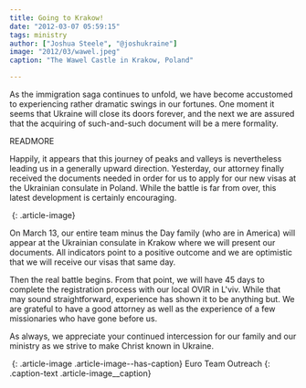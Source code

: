 ```yaml
---
title: Going to Krakow!
date: "2012-03-07 05:59:15"
tags: ministry
author: ["Joshua Steele", "@joshukraine"]
image: "2012/03/wawel.jpeg"
caption: "The Wawel Castle in Krakow, Poland"

---
```


As the immigration saga continues to unfold, we have become accustomed to experiencing rather dramatic swings in our fortunes. One moment it seems that Ukraine will close its doors forever, and the next we are assured that the acquiring of such-and-such document will be a mere formality.

READMORE

Happily, it appears that this journey of peaks and valleys is nevertheless leading us in a generally upward direction. Yesterday, our attorney finally received the documents needed in order for us to apply for our new visas at the Ukrainian consulate in Poland. While the battle is far from over, this latest development is certainly encouraging.

<img class="alignright size-full wp-image-1458" style="border-style: initial; border-color: initial; border-image: initial; border-width: 0px;" title="trident_150" src="https://s3.amazonaws.com/content.ofreport.com/2012/03/trident_150.png" alt="" />
{: .article-image}

On March 13, our entire team minus the Day family (who are in America) will appear at the Ukrainian consulate in Krakow where we will present our documents. All indicators point to a positive outcome and we are optimistic that we will receive our visas that same day.

Then the real battle begins. From that point, we will have 45 days to complete the registration process with our local OVIR in L'viv. While that may sound straightforward, experience has shown it to be anything but. We are grateful to have a good attorney as well as the experience of a few missionaries who have gone before us.

As always, we appreciate your continued intercession for our family and our ministry as we strive to make Christ known in Ukraine.

<a href="https://s3.amazonaws.com/content.ofreport.com/2012/03/eto-team.jpg"><img class="size-medium wp-image-1468" title="eto-team" src="https://s3.amazonaws.com/content.ofreport.com/2012/03/eto-team-450x307.jpg" alt="" /></a>
{: .article-image .article-image--has-caption}
Euro Team Outreach
{: .caption-text .article-image__caption}
